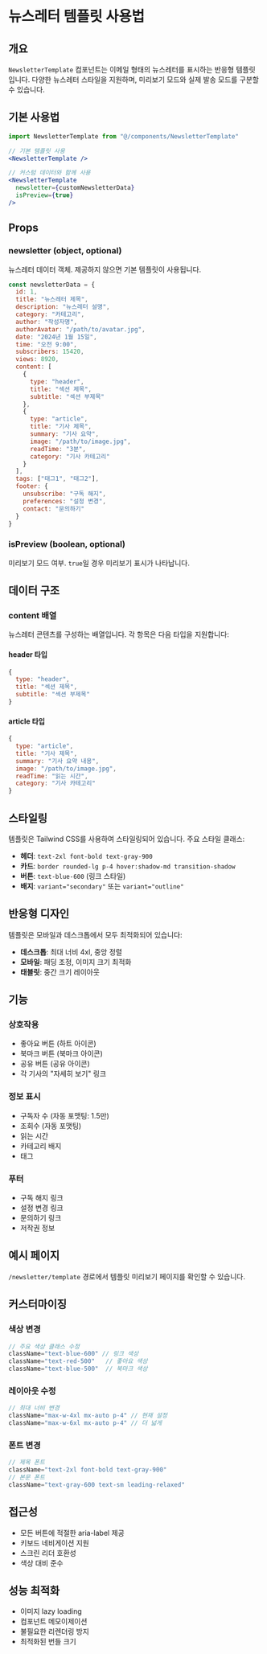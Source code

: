 # 뉴스레터 템플릿 사용법

## 개요

`NewsletterTemplate` 컴포넌트는 이메일 형태의 뉴스레터를 표시하는 반응형 템플릿입니다. 다양한 뉴스레터 스타일을 지원하며, 미리보기 모드와 실제 발송 모드를 구분할 수 있습니다.

## 기본 사용법

```jsx
import NewsletterTemplate from "@/components/NewsletterTemplate"

// 기본 템플릿 사용
<NewsletterTemplate />

// 커스텀 데이터와 함께 사용
<NewsletterTemplate 
  newsletter={customNewsletterData}
  isPreview={true}
/>
```

## Props

### newsletter (object, optional)
뉴스레터 데이터 객체. 제공하지 않으면 기본 템플릿이 사용됩니다.

```jsx
const newsletterData = {
  id: 1,
  title: "뉴스레터 제목",
  description: "뉴스레터 설명",
  category: "카테고리",
  author: "작성자명",
  authorAvatar: "/path/to/avatar.jpg",
  date: "2024년 1월 15일",
  time: "오전 9:00",
  subscribers: 15420,
  views: 8920,
  content: [
    {
      type: "header",
      title: "섹션 제목",
      subtitle: "섹션 부제목"
    },
    {
      type: "article",
      title: "기사 제목",
      summary: "기사 요약",
      image: "/path/to/image.jpg",
      readTime: "3분",
      category: "기사 카테고리"
    }
  ],
  tags: ["태그1", "태그2"],
  footer: {
    unsubscribe: "구독 해지",
    preferences: "설정 변경",
    contact: "문의하기"
  }
}
```

### isPreview (boolean, optional)
미리보기 모드 여부. `true`일 경우 미리보기 표시가 나타납니다.

## 데이터 구조

### content 배열
뉴스레터 콘텐츠를 구성하는 배열입니다. 각 항목은 다음 타입을 지원합니다:

#### header 타입
```jsx
{
  type: "header",
  title: "섹션 제목",
  subtitle: "섹션 부제목"
}
```

#### article 타입
```jsx
{
  type: "article",
  title: "기사 제목",
  summary: "기사 요약 내용",
  image: "/path/to/image.jpg",
  readTime: "읽는 시간",
  category: "기사 카테고리"
}
```

## 스타일링

템플릿은 Tailwind CSS를 사용하여 스타일링되어 있습니다. 주요 스타일 클래스:

- **헤더**: `text-2xl font-bold text-gray-900`
- **카드**: `border rounded-lg p-4 hover:shadow-md transition-shadow`
- **버튼**: `text-blue-600` (링크 스타일)
- **배지**: `variant="secondary"` 또는 `variant="outline"`

## 반응형 디자인

템플릿은 모바일과 데스크톱에서 모두 최적화되어 있습니다:

- **데스크톱**: 최대 너비 4xl, 중앙 정렬
- **모바일**: 패딩 조정, 이미지 크기 최적화
- **태블릿**: 중간 크기 레이아웃

## 기능

### 상호작용
- 좋아요 버튼 (하트 아이콘)
- 북마크 버튼 (북마크 아이콘)
- 공유 버튼 (공유 아이콘)
- 각 기사의 "자세히 보기" 링크

### 정보 표시
- 구독자 수 (자동 포맷팅: 1.5만)
- 조회수 (자동 포맷팅)
- 읽는 시간
- 카테고리 배지
- 태그

### 푸터
- 구독 해지 링크
- 설정 변경 링크
- 문의하기 링크
- 저작권 정보

## 예시 페이지

`/newsletter/template` 경로에서 템플릿 미리보기 페이지를 확인할 수 있습니다.

## 커스터마이징

### 색상 변경
```jsx
// 주요 색상 클래스 수정
className="text-blue-600" // 링크 색상
className="text-red-500"   // 좋아요 색상
className="text-blue-500"  // 북마크 색상
```

### 레이아웃 수정
```jsx
// 최대 너비 변경
className="max-w-4xl mx-auto p-4" // 현재 설정
className="max-w-6xl mx-auto p-4" // 더 넓게
```

### 폰트 변경
```jsx
// 제목 폰트
className="text-2xl font-bold text-gray-900"
// 본문 폰트
className="text-gray-600 text-sm leading-relaxed"
```

## 접근성

- 모든 버튼에 적절한 aria-label 제공
- 키보드 네비게이션 지원
- 스크린 리더 호환성
- 색상 대비 준수

## 성능 최적화

- 이미지 lazy loading
- 컴포넌트 메모이제이션
- 불필요한 리렌더링 방지
- 최적화된 번들 크기 